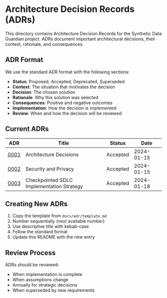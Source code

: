 # Architecture Decision Records (ADRs)

This directory contains Architecture Decision Records for the Synthetic Data Guardian project. ADRs document important architectural decisions, their context, rationale, and consequences.

## ADR Format

We use the standard ADR format with the following sections:
- **Status**: Proposed, Accepted, Deprecated, Superseded
- **Context**: The situation that motivates the decision
- **Decision**: The chosen solution
- **Rationale**: Why this solution was selected
- **Consequences**: Positive and negative outcomes
- **Implementation**: How the decision is implemented
- **Review**: When and how the decision will be reviewed

## Current ADRs

| ADR | Title | Status | Date |
|-----|-------|--------|------|
| [0001](0001-architecture-decisions.md) | Architecture Decisions | Accepted | 2024-01-15 |
| [0002](0002-security-and-privacy.md) | Security and Privacy | Accepted | 2024-01-15 |
| [0003](0003-sdlc-checkpointed-implementation.md) | Checkpointed SDLC Implementation Strategy | Accepted | 2024-01-18 |

## Creating New ADRs

1. Copy the template from `docs/adr/template.md`
2. Number sequentially (next available number)
3. Use descriptive title with kebab-case
4. Follow the standard format
5. Update this README with the new entry

## Review Process

ADRs should be reviewed:
- When implementation is complete
- When assumptions change
- Annually for strategic decisions
- When superseded by new requirements
